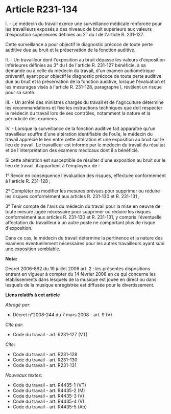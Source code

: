 # Article R231-134

I. - Le médecin du travail exerce une surveillance médicale renforcée pour les travailleurs exposés à des niveaux de bruit
supérieurs aux valeurs d'exposition supérieures définies au 2° du I de l'article R. 231-127.

Cette surveillance a pour objectif le diagnostic précoce de toute perte auditive due au bruit et la préservation de la
fonction auditive.

II. - Un travailleur dont l'exposition au bruit dépasse les valeurs d'exposition inférieures définies au 3° du I de l'article
R. 231-127 bénéficie, à sa demande ou à celle du médecin du travail, d'un examen audiométrique préventif, ayant pour objectif
le diagnostic précoce de toute perte auditive due au bruit et la préservation de la fonction auditive, lorsque l'évaluation
et les mesurages visés à l'article R. 231-128, paragraphe I, révèlent un risque pour sa santé.

III. - Un arrêté des ministres chargés du travail et de l'agriculture détermine les recommandations et fixe les instructions
techniques que doit respecter le médecin du travail lors de ses contrôles, notamment la nature et la périodicité des examens.

IV. - Lorsque la surveillance de la fonction auditive fait apparaître qu'un travailleur souffre d'une altération identifiable
de l'ouïe, le médecin du travail apprécie le lien entre cette altération et une exposition au bruit sur le lieu de travail.
Le travailleur est informé par le médecin du travail du résultat et de l'interprétation des examens médicaux dont il a
bénéficié.

Si cette altération est susceptible de résulter d'une exposition au bruit sur le lieu de travail, il appartient à l'employeur
de :

1° Revoir en conséquence l'évaluation des risques, effectuée conformément à l'article R. 231-128 ;

2° Compléter ou modifier les mesures prévues pour supprimer ou réduire les risques conformément aux articles R. 231-130 et R.
231-131 ;

3° Tenir compte de l'avis du médecin du travail pour la mise en oeuvre de toute mesure jugée nécessaire pour supprimer ou
réduire les risques conformément aux articles R. 231-130 et R. 231-131, y compris l'éventuelle affectation du travailleur à
un autre poste ne comportant plus de risque d'exposition.

Dans ce cas, le médecin du travail détermine la pertinence et la nature des examens éventuellement nécessaires pour les
autres travailleurs ayant subi une exposition semblable.

**Nota:**

Décret 2006-892 du 19 juillet 2006 art. 2 : les présentes dispositions entrent en vigueur à compter du 14 février 2008 en ce
qui concerne les établissements dans lesquels de la musique est jouée en direct ou dans lesquels de la musique enregistrée
est diffusée pour le divertissement.

**Liens relatifs à cet article**

_Abrogé par_:

  - Décret n°2008-244 du 7 mars 2008 - art. 9 (V)

_Cité par_:

  - Code du travail - art. R231-127 (VT)

_Cite_:

  - Code du travail - art. R231-128
  - Code du travail - art. R231-130
  - Code du travail - art. R231-131

_Nouveaux textes_:

  - Code du travail - art. R4435-1 (VT)
  - Code du travail - art. R4435-2 (M)
  - Code du travail - art. R4435-3 (V)
  - Code du travail - art. R4435-4 (V)
  - Code du travail - art. R4435-5 (Ab)

